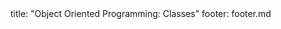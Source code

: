 <frontmatter>
title: "Object Oriented Programming: Classes"
footer: footer.md
</frontmatter>

<include src="navbar.md" boilerplate />

<include src="container-inPage-asFlat.md" boilerplate />